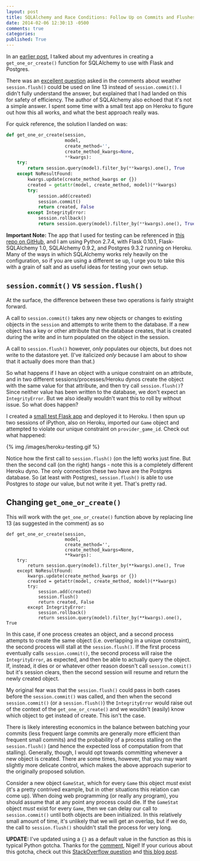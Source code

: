 ```yaml
---
layout: post
title: SQLAlchemy and Race Conditions: Follow Up on Commits and Flushes
date: 2014-02-06 12:30:13 -0500
comments: true
categories:
published: True
---
```



In an [earlier post](http://skien.cc/blog/2014/01/15/sqlalchemy-and-race-conditions-implementing/), I talked about my adventures in creating a `get_one_or_create()` function for SQLAlchemy to use with Flask and Postgres.

There was an [excellent question](http://skien.cc/blog/2014/01/15/sqlalchemy-and-race-conditions-implementing/#comment-1202518666) asked in the comments about weather `session.flush()` could be used on line 13 instead of `session.commit()`. I didn't fully understand the answer, but explained that I had landed on this for safety of efficiency. The author of SQLAlchemy also echoed that it's not a simple answer. I spent some time with a small test app on Heroku to figure out how this all works, and what the best approach really was.

<!-- more -->

For quick reference, the solution I landed on was:


``` python
def get_one_or_create(session,
                      model,
                      create_method='',
                      create_method_kwargs=None,
                      **kwargs):
    try:
        return session.query(model).filter_by(**kwargs).one(), True
    except NoResultFound:
        kwargs.update(create_method_kwargs or {})
        created = getattr(model, create_method, model)(**kwargs)
        try:
            session.add(created)
            session.commit()
            return created, False
        except IntegrityError:
            session.rollback()
            return session.query(model).filter_by(**kwargs).one(), True
```

**Important Note:** The app that I used for testing can be referenced in [this repo on GitHub](https://github.com/eriktaubeneck/heroku-test), and I am using Python 2.7.4, with Flask 0.10.1, Flask-SQLAlchemy 1.0, SQLAlchemy 0.9.2, and Postgres 9.3.2 running on Heroku. Many of the ways in which SQLAlchemy works rely heavily on the configuration, so if you are using a different se up, I urge you to take this with a grain of salt and as useful ideas for testing your own setup.

## `session.commit()` vs `session.flush()`

At the surface, the difference between these two operations is fairly straight forward.

A call to `session.commit()` takes any new objects or changes to existing objects in the `session` and attempts to write them to the database. If a new object has a key or other attribute that the database creates, that is created during the write and in turn populated on the object in the session.

A call to `session.flush()` however, *only* populates our objects, but does not write to the datastore yet. (I've italicized *only* because I am about to show that it actually does more than that.)

So what happens if I have an object with a unique constraint on an attribute, and in two different sessions/processes/Heroku dynos create the object with the same value for that attribute, and then try call `session.flush()`? Since neither value has been written to the database, we don't expect an `IntegrityError`. But we also ideally wouldn't want this to roll by without issue. So what does happen?

I created a [small test Flask app](https://github.com/eriktaubeneck/heroku-test) and deployed it to Heroku. I then spun up two sessions of iPython, also on Heroku, imported our `Game` object and attempted to violate our unique constraint on `provider_game_id`. Check out what happened:

{% img /images/heroku-testing.gif %}

Notice how the first call to `session.flush()` (on the left) works just fine. But then the second call (on the right) hangs - note this is a completely different Heroku dyno. The only connection these two have are the Postgres database. So (at least with Postgres), `session.flush()` is able to use Postgres to *stage* our value, but not write it yet. That's pretty rad.

## Changing `get_one_or_create()`

This will work with the `get_one_or_create()` function above by replacing line 13 (as suggested in the comment) as so

```
def get_one_or_create(session,
                      model,
                      create_method='',
                      create_method_kwargs=None,
                      **kwargs):
    try:
        return session.query(model).filter_by(**kwargs).one(), True
    except NoResultFound:
        kwargs.update(create_method_kwargs or {})
        created = getattr(model, create_method, model)(**kwargs)
        try:
            session.add(created)
            session.flush()
            return created, False
        except IntegrityError:
            session.rollback()
            return session.query(model).filter_by(**kwargs).one(), True
```
In this case, if one process creates an object, and a second process attempts to create the same object (i.e. overlapping in a unique constraint), the second process will stall at the `session.flush()`. If the first process eventually calls `session.commit()`, the second process will raise the `IntegrityError`, as expected, and then be able to actually query the object. If, instead, it dies or or whatever other reason doesn't call `session.commit()` but it's session clears, then the second session will resume and return the newly created object.

My original fear was that the `session.flush()` could pass in both cases before the `session.commit()` was called, and then when the second `session.commit()` (or a `session.flush()`) the `IntegrityError` would raise out of the context of the `get_one_or_create()` and we wouldn't (easily) know which object to get instead of create. This isn't the case.

There is likely interesting economics in the balance between batching your commits (less frequent large commits are generally more efficient than frequent small commits) and the probability of a process stalling on the `session.flush()`  (and hence the expected loss of computation from that stalling). Generally, though, I would opt towards committing whenever a new object is created. There are some times, however, that you may want slightly more delicate control, which makes the above approach superior to the originally proposed solution.

Consider a new object `GameStat`, which for every `Game` this object *must* exist (it's a pretty contrived example, but in other situations this relation can come up). When doing web programming (or really any program), you should assume that at any point any process could die. If the `GameStat` object *must* exist for every `Game`, then we can delay our call to `session.commit()` until both objects are been initialized. In this relatively small amount of time, it's unlikely that we will get an overlap, but if we do, the call to `session.flush()` shouldn't stall the process for very long.

**UPDATE:** I've updated using a `{}` as a default value in the function as this is typical Python gotcha. Thanks for the [comment](http://skien.cc/blog/2014/02/06/sqlalchemy-and-race-conditions-follow-up/#comment-1371570667), Nigel! If your curious about this gotcha, check out this [StackOverflow question](http://stackoverflow.com/questions/5712904/empty-dictionary-as-default-value-for-keyword-argument-in-python-function-dicti) and [this blog post](http://pythonconquerstheuniverse.wordpress.com/category/python-gotchas/).
